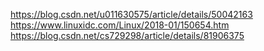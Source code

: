 https://blog.csdn.net/u011630575/article/details/50042163  
https://www.linuxidc.com/Linux/2018-01/150654.htm  
https://blog.csdn.net/cs729298/article/details/81906375  
